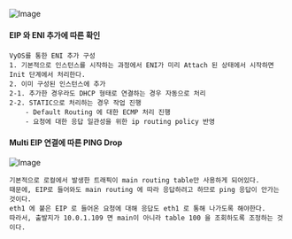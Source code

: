 ![Image](https://github.com/user-attachments/assets/93dc420f-0e97-4270-afba-56eb0546a47d)


#### EIP 와 ENI 추가에 따른 확인 

    VyOS를 통한 ENI 추가 구성 
    1. 기본적으로 인스턴스를 시작하는 과정에서 ENI가 미리 Attach 된 상태에서 시작하면 Init 단계에서 처리한다.
    2. 이미 구성된 인스턴스에 추가
    2-1. 추가한 경우라도 DHCP 형태로 연결하는 경우 자동으로 처리
    2-2. STATIC으로 처리하는 경우 작업 진행 
        - Default Routing 에 대한 ECMP 처리 진행
        - 요청에 대한 응답 일관성을 위한 ip routing policy 반영



#### Multi EIP 연결에 따른 PING Drop 

![Image](https://github.com/user-attachments/assets/8d67852e-6b9b-40da-8e35-f9ac10c9fc6d)


    기본적으로 로컬에서 발생한 트래픽이 main routing table만 사용하게 되어있다.
    때문에, EIP로 들어와도 main routing 에 따라 응답하려고 하므로 ping 응답이 안가는 것이다.
    eth1 에 붙은 EIP 로 들어온 요청에 대해 응답도 eth1 로 통해 나가도록 해야한다. 
    따라서, 출발지가 10.0.1.109 면 main이 아니라 table 100 을 조회하도록 조정하는 것이다.